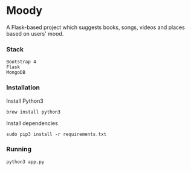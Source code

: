 # Moody
A Flask-based project which suggests books, songs, videos and places based on users' mood.

### Stack

```
Bootstrap 4
Flask
MongoDB
```

### Installation

Install Python3

```
brew install python3
```
Install dependencies

```
sudo pip3 install -r requirements.txt
```
### Running

```
python3 app.py
```

